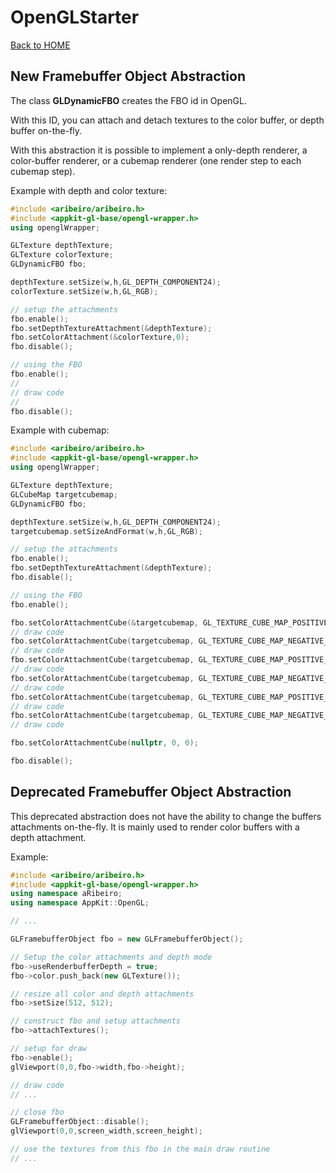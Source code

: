 # OpenGLStarter

[Back to HOME](../../index)

## New Framebuffer Object Abstraction

The class __GLDynamicFBO__ creates the FBO id in OpenGL.

With this ID, you can attach and detach textures to the color buffer, or depth buffer on-the-fly.

With this abstraction it is possible to implement a only-depth renderer, a color-buffer renderer, or a cubemap renderer (one render step to each cubemap step).

Example with depth and color texture:

```cpp
#include <aribeiro/aribeiro.h>
#include <appkit-gl-base/opengl-wrapper.h>
using openglWrapper;

GLTexture depthTexture;
GLTexture colorTexture;
GLDynamicFBO fbo;

depthTexture.setSize(w,h,GL_DEPTH_COMPONENT24);
colorTexture.setSize(w,h,GL_RGB);

// setup the attachments
fbo.enable();
fbo.setDepthTextureAttachment(&depthTexture);
fbo.setColorAttachment(&colorTexture,0);
fbo.disable();

// using the FBO
fbo.enable();
//
// draw code
//
fbo.disable();
```

Example with cubemap:

```cpp
#include <aribeiro/aribeiro.h>
#include <appkit-gl-base/opengl-wrapper.h>
using openglWrapper;

GLTexture depthTexture;
GLCubeMap targetcubemap;
GLDynamicFBO fbo;

depthTexture.setSize(w,h,GL_DEPTH_COMPONENT24);
targetcubemap.setSizeAndFormat(w,h,GL_RGB);

// setup the attachments
fbo.enable();
fbo.setDepthTextureAttachment(&depthTexture);
fbo.disable();

// using the FBO
fbo.enable();

fbo.setColorAttachmentCube(&targetcubemap, GL_TEXTURE_CUBE_MAP_POSITIVE_X, 0);
// draw code
fbo.setColorAttachmentCube(targetcubemap, GL_TEXTURE_CUBE_MAP_NEGATIVE_X, 0);
// draw code
fbo.setColorAttachmentCube(targetcubemap, GL_TEXTURE_CUBE_MAP_POSITIVE_Y, 0);
// draw code
fbo.setColorAttachmentCube(targetcubemap, GL_TEXTURE_CUBE_MAP_NEGATIVE_Y, 0);
// draw code
fbo.setColorAttachmentCube(targetcubemap, GL_TEXTURE_CUBE_MAP_POSITIVE_Z, 0);
// draw code
fbo.setColorAttachmentCube(targetcubemap, GL_TEXTURE_CUBE_MAP_NEGATIVE_Z, 0);
// draw code

fbo.setColorAttachmentCube(nullptr, 0, 0);

fbo.disable();
```

## Deprecated Framebuffer Object Abstraction

This deprecated abstraction does not have the ability to change the buffers attachments on-the-fly. It is mainly used to render color buffers with a depth attachment.

Example:

```cpp
#include <aribeiro/aribeiro.h>
#include <appkit-gl-base/opengl-wrapper.h>
using namespace aRibeiro;
using namespace AppKit::OpenGL;

// ...

GLFramebufferObject fbo = new GLFramebufferObject();

// Setup the color attachments and depth mode
fbo->useRenderbufferDepth = true;
fbo->color.push_back(new GLTexture());

// resize all color and depth attachments
fbo->setSize(512, 512);

// construct fbo and setup attachments
fbo->attachTextures();

// setup for draw
fbo->enable();
glViewport(0,0,fbo->width,fbo->height);

// draw code
// ...

// close fbo
GLFramebufferObject::disable();
glViewport(0,0,screen_width,screen_height);

// use the textures from this fbo in the main draw routine
// ...
```

